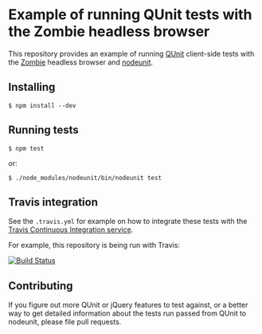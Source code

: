 Example of running QUnit tests with the Zombie headless browser
===============================================================

This repository provides an example of running [QUnit](http://docs.jquery.com/QUnit) client-side tests with the [Zombie](http://zombie.labnotes.org/) headless browser and [nodeunit](https://github.com/caolan/nodeunit).

## Installing

    $ npm install --dev

## Running tests

    $ npm test

or:

    $ ./node_modules/nodeunit/bin/nodeunit test

## Travis integration

See the `.travis.yml` for example on how to integrate these tests with the [Travis Continuous Integration service](http://travis-ci.org/).

For example, this repository is being run with Travis:

[![Build Status](https://secure.travis-ci.org/bergie/zombie-qunit.png)](http://travis-ci.org/bergie/zombie-qunit)

## Contributing

If you figure out more QUnit or jQuery features to test against, or a better way to get detailed information about the tests run passed from QUnit to nodeunit, please file pull requests.
